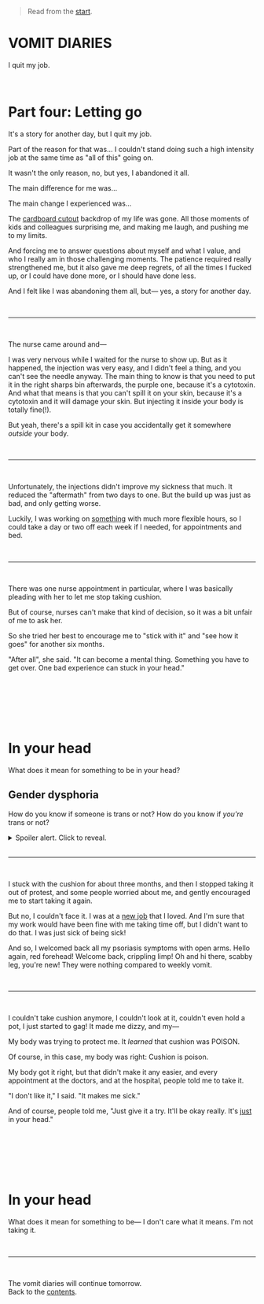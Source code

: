 > Read from the [start](https://www.todepond.com/wikiblogarden/health/vomit/diaries/).

# VOMIT DIARIES

I quit my job.

<br>

# Part four: Letting go

It's a story for another day, but I quit my job.

Part of the reason for that was... I couldn't stand doing such a high intensity job at the same time as "all of this" going on.

It wasn't the only reason, no, but yes, I abandoned it all. 

The main difference for me was...

The main change I experienced was...

The [cardboard cutout](https://www.todepond.com/wikiblogarden/london/cardboard/cutouts/) backdrop of my life was gone. All those moments of kids and colleagues surprising me, and making me laugh, and pushing me to my limits. 

And forcing me to answer questions about myself and what I value, and who I really am in those challenging moments. The patience required really strengthened me, but it also gave me deep regrets, of all the times I fucked up, or I could have done more, or I should have done less. 

And I felt like I was abandoning them all, but— yes, a story for another day. 

<br>

<hr>

<br>

The nurse came around and—

I was very nervous while I waited for the nurse to show up. But as it happened, the injection was very easy, and I didn't feel a thing, and you can't see the needle anyway. The main thing to know is that you need to put it in the right sharps bin afterwards, the purple one, because it's a cytotoxin. And what that means is that you can't spill it on your skin, because it's a cytotoxin and it will damage your skin. But injecting it inside your body is totally fine(!).

But yeah, there's a spill kit in case you accidentally get it somewhere *outside* your body.

<br>

<hr>

<br>

Unfortunately, the injections didn't improve my sickness that much. It reduced the "aftermath" from two days to one. But the build up was just as bad, and only getting worse.

Luckily, I was working on [something](https://www.youtube.com/watch?v=ecCVor7mJ6o) with much more flexible hours, so I could take a day or two off each week if I needed, for appointments and bed.

<br>

<hr>

<br>

There was one nurse appointment in particular, where I was basically pleading with her to let me stop taking cushion.

But of course, nurses can't make that kind of decision, so it was a bit unfair of me to ask her.

So she tried her best to encourage me to "stick with it" and "see how it goes" for another six months. 

"After all", she said. "It can become a mental thing. Something you have to get over. One bad experience can stuck in your head."

<br>

<br>

<br>

<br>

<br>

# In your head

What does it mean for something to be in your head? 

## Gender dysphoria

How do you know if someone is trans or not? How do you know if *you're* trans or not? 

<details>
<summary>
Spoiler alert. Click to reveal.
</summary>
Being trans is something that you feel in your head. And that doesn't make it any less real.

Anyone who says otherwise is a... <details><summary>Spoiler alert. Click to reveal.</summary>Gatekeeping piece of shit.</details>
</details>

<br>

<hr>

<br>

I stuck with the cushion for about three months, and then I stopped taking it out of protest, and some people worried about me, and gently encouraged me to start taking it again. 

But no, I couldn't face it. I was at a [new job](https://tldraw.com) that I loved. And I'm sure that my work would have been fine with me taking time off, but I didn't want to do that. I was just sick of being sick!

And so, I welcomed back all my psoriasis symptoms with open arms. Hello again, red forehead! Welcome back, crippling limp! Oh and hi there, scabby leg, you're new! They were nothing compared to weekly vomit. 

<br>

<hr>

<br>

I couldn't take cushion anymore, I couldn't look at it, couldn't even hold a pot, I just started to gag! It made me dizzy, and my—

My body was trying to protect me. It *learned* that cushion was POISON.

Of course, in this case, my body was right: Cushion is poison.

My body got it right, but that didn't make it any easier, and every appointment at the doctors, and at the hospital, people told me to take it.

"I don't like it," I said. "It makes me sick."

And of course, people told me, "Just give it a try. It'll be okay really. It's [just](https://www.todepond.com/wikiblogarden/better-computing/just/) in your head."

<br>

<br>

<br>

<br>

<br>

# In your head

What does it mean for something to be— I don't care what it means. I'm not taking it.

<br>

<hr>

<br>

The vomit diaries will continue tomorrow.\
Back to the [contents](https://www.todepond.com/wikiblogarden/health/vomit/diaries/).
